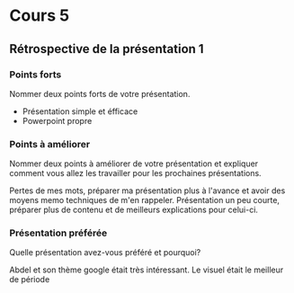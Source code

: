 # Cours 5
## Rétrospective de la présentation 1

### Points forts
Nommer deux points forts de votre présentation. 

* Présentation simple et éfficace
* Powerpoint propre 

### Points à améliorer
Nommer deux points à améliorer de votre présentation et expliquer comment vous allez les travailler pour les prochaines présentations. 

Pertes de mes mots, préparer ma présentation plus à l'avance et avoir des moyens memo techniques de m'en rappeler.
Présentation un peu courte, préparer plus de contenu et de meilleurs explications pour celui-ci.

### Présentation préférée
Quelle présentation avez-vous préféré et pourquoi? 

Abdel et son thème google était très intéressant. Le visuel était le meilleur de période
